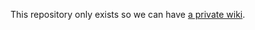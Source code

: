 This repository only exists so we can have [a private wiki](https://github.com/lmcnulty/gh-wiki-test/wiki).
